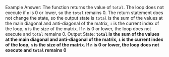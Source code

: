 Example Answer: 
The function returns the value of `total`. The loop does not execute if `n` is 0 or lower, so the `total` remains 0. The return statement does not change the state, so the output state is `total` is the sum of the values at the main diagonal and anti-diagonal of the matrix, `i` is the current index of the loop, `n` is the size of the matrix. If `n` is 0 or lower, the loop does not execute and `total` remains 0.
Output State: **`total` is the sum of the values at the main diagonal and anti-diagonal of the matrix, `i` is the current index of the loop, `n` is the size of the matrix. If `n` is 0 or lower, the loop does not execute and `total` remains 0**